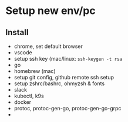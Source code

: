 # Setup new env/pc

## Install

* chrome, set default browser
* vscode
* setup ssh key (mac/linux: `ssh-keygen -t rsa`
* go
* homebrew (mac)
* setup git config, github remote ssh setup
* setup zshrc/bashrc, ohmyzsh & fonts
* slack
* kubectl, k9s
* docker
* protoc, protoc-gen-go, protoc-gen-go-grpc
* 

